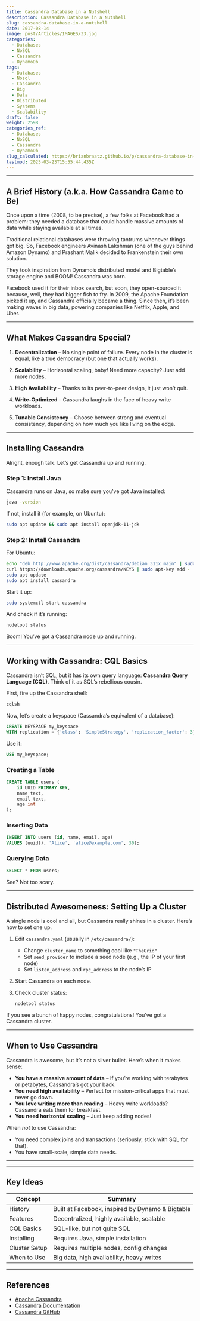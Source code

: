```yaml
---
title: Cassandra Database in a Nutshell
description: Cassandra Database in a Nutshell
slug: cassandra-database-in-a-nutshell
date: 2017-08-14
image: post/Articles/IMAGES/33.jpg
categories:
  - Databases
  - NoSQL
  - Cassandra
  - DynamoDb
tags:
  - Databases
  - Nosql
  - Cassandra
  - Big
  - Data
  - Distributed
  - Systems
  - Scalability
draft: false
weight: 2598
categories_ref:
  - Databases
  - NoSQL
  - Cassandra
  - DynamoDb
slug_calculated: https://brianbraatz.github.io/p/cassandra-database-in-a-nutshell
lastmod: 2025-03-23T15:55:44.435Z
---
```

<!-- 
# Cassandra Database in a Nutshell

So you want to know about Cassandra, huh? Well, buckle up because we're diving deep into the land of distributed databases, where SQL is just a distant memory, and scalability is king. Grab a cup of coffee (or something stronger), and let’s get started! -->

***

## A Brief History (a.k.a. How Cassandra Came to Be)

Once upon a time (2008, to be precise), a few folks at Facebook had a problem: they needed a database that could handle massive amounts of data while staying available at all times.

Traditional relational databases were throwing tantrums whenever things got big. So, Facebook engineers Avinash Lakshman (one of the guys behind Amazon Dynamo) and Prashant Malik decided to Frankenstein their own solution.

They took inspiration from Dynamo’s distributed model and Bigtable’s storage engine and BOOM! Cassandra was born.

Facebook used it for their inbox search, but soon, they open-sourced it because, well, they had bigger fish to fry. In 2009, the Apache Foundation picked it up, and Cassandra officially became a thing. Since then, it’s been making waves in big data, powering companies like Netflix, Apple, and Uber.

***

## What Makes Cassandra Special?

1. **Decentralization** – No single point of failure. Every node in the cluster is equal, like a true democracy (but one that actually works).

2. **Scalability** – Horizontal scaling, baby! Need more capacity? Just add more nodes.

3. **High Availability** – Thanks to its peer-to-peer design, it just won’t quit.

4. **Write-Optimized** – Cassandra laughs in the face of heavy write workloads.

5. **Tunable Consistency** – Choose between strong and eventual consistency, depending on how much you like living on the edge.

***

## Installing Cassandra

Alright, enough talk. Let’s get Cassandra up and running.

### Step 1: Install Java

Cassandra runs on Java, so make sure you’ve got Java installed:

```sh
java -version
```

If not, install it (for example, on Ubuntu):

```sh
sudo apt update && sudo apt install openjdk-11-jdk
```

### Step 2: Install Cassandra

For Ubuntu:

```sh
echo "deb http://www.apache.org/dist/cassandra/debian 311x main" | sudo tee -a /etc/apt/sources.list.d/cassandra.list
curl https://downloads.apache.org/cassandra/KEYS | sudo apt-key add -
sudo apt update
sudo apt install cassandra
```

Start it up:

```sh
sudo systemctl start cassandra
```

And check if it’s running:

```sh
nodetool status
```

Boom! You’ve got a Cassandra node up and running.

***

## Working with Cassandra: CQL Basics

Cassandra isn’t SQL, but it has its own query language: **Cassandra Query Language (CQL)**. Think of it as SQL’s rebellious cousin.

First, fire up the Cassandra shell:

```sh
cqlsh
```

Now, let’s create a keyspace (Cassandra’s equivalent of a database):

```sql
CREATE KEYSPACE my_keyspace
WITH replication = {'class': 'SimpleStrategy', 'replication_factor': 3};
```

Use it:

```sql
USE my_keyspace;
```

### Creating a Table

```sql
CREATE TABLE users (
    id UUID PRIMARY KEY,
    name text,
    email text,
    age int
);
```

### Inserting Data

```sql
INSERT INTO users (id, name, email, age)
VALUES (uuid(), 'Alice', 'alice@example.com', 30);
```

### Querying Data

```sql
SELECT * FROM users;
```

See? Not too scary.

***

## Distributed Awesomeness: Setting Up a Cluster

A single node is cool and all, but Cassandra really shines in a cluster. Here’s how to set one up.

1. Edit `cassandra.yaml` (usually in `/etc/cassandra/`):

   * Change `cluster_name` to something cool like `"TheGrid"`
   * Set `seed_provider` to include a seed node (e.g., the IP of your first node)
   * Set `listen_address` and `rpc_address` to the node’s IP

2. Start Cassandra on each node.

3. Check cluster status:

   ```sh
   nodetool status
   ```

If you see a bunch of happy nodes, congratulations! You’ve got a Cassandra cluster.

***

## When to Use Cassandra

Cassandra is awesome, but it’s not a silver bullet. Here’s when it makes sense:

* **You have a massive amount of data** – If you’re working with terabytes or petabytes, Cassandra’s got your back.
* **You need high availability** – Perfect for mission-critical apps that must never go down.
* **You love writing more than reading** – Heavy write workloads? Cassandra eats them for breakfast.
* **You need horizontal scaling** – Just keep adding nodes!

When *not* to use Cassandra:

* You need complex joins and transactions (seriously, stick with SQL for that).
* You have small-scale, simple data needs.

***

<!-- 
## Conclusion

So there you have it! Cassandra is a beast when it comes to handling big data at scale. It’s fast, distributed, and built to never fail.

If you need something that scales like a boss, it’s worth checking out. Just don’t expect it to be SQL.

Happy scaling! -->

***

## Key Ideas

| Concept       | Summary                                          |
| ------------- | ------------------------------------------------ |
| History       | Built at Facebook, inspired by Dynamo & Bigtable |
| Features      | Decentralized, highly available, scalable        |
| CQL Basics    | SQL-like, but not quite SQL                      |
| Installing    | Requires Java, simple installation               |
| Cluster Setup | Requires multiple nodes, config changes          |
| When to Use   | Big data, high availability, heavy writes        |

***

## References

* [Apache Cassandra](https://cassandra.apache.org/)
* [Cassandra Documentation](https://cassandra.apache.org/doc/latest/)
* [Cassandra GitHub](https://github.com/apache/cassandra)
